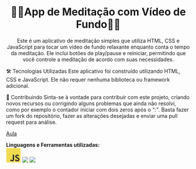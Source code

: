 <h1 align="center">🧘‍♀️App de Meditação com Vídeo de Fundo🧘‍♀️</h1>
<p align="center">Este é um aplicativo de meditação simples que utiliza HTML, CSS e JavaScript para tocar um vídeo de fundo relaxante enquanto conta o tempo da meditação. Ele inclui botões de play/pause e reiniciar, permitindo que você controle a meditação de acordo com suas necessidades.</p>

🛠️ Tecnologias Utilizadas
Este aplicativo foi construído utilizando HTML, CSS e JavaScript. Ele não requer nenhuma biblioteca ou framework adicional.

🤝 Contribuindo
Sinta-se à vontade para contribuir com este projeto, criando novos recursos ou corrigindo alguns problemas que ainda não resolvi, como por exemplo o contador iniciar com dois zeros após o <em>":"</em>. Basta fazer um fork do repositório, fazer as alterações desejadas e enviar uma pull request para análise.

<a href="https://youtu.be/oMBXdZzYqEk">Aula</a></br>

<b>Linguagens e Ferramentas utilizadas:</b></br>
<a href="https://www.javascript.com"><img src="https://raw.githubusercontent.com/devicons/devicon/master/icons/javascript/javascript-original.svg" width="40"></a>
<a href="https://www.w3schools.com/css"><img src="https://cdn-icons-png.flaticon.com/512/732/732190.png" width="40"></a>
<a href="https://www.w3.org/html"><img src="https://cdn-icons-png.flaticon.com/512/3291/3291670.png" width="40"></a>
